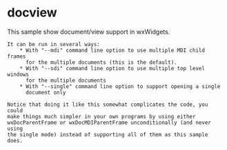 # docview
This sample show document/view support in wxWidgets.

    It can be run in several ways:
        * With "--mdi" command line option to use multiple MDI child frames
          for the multiple documents (this is the default).
        * With "--sdi" command line option to use multiple top level windows
          for the multiple documents
        * With "--single" command line option to support opening a single
          document only

    Notice that doing it like this somewhat complicates the code, you could
    make things much simpler in your own programs by using either
    wxDocParentFrame or wxDocMDIParentFrame unconditionally (and never using
    the single mode) instead of supporting all of them as this sample does.
